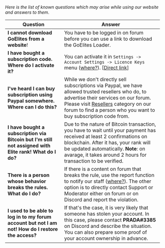 *Here is the list of known questions which may arise while using our website and answers to them*.

| Question | Answer |
|--|--|
| **I cannot download GoElites from a website**! | You have to be logged in on forum before you can use a link to download the GoElites Loader. |
| **I have bought a subscription code. Where do I activate it?** | You can activate it in ``Settings -> Account Settings -> Licence Keys`` menu ([where?](https://s.put.re/26ev89S.png)). [[Direct link](https://goelites.net/index.php?app=core&module=system&controller=settings&area=licencesystem)] |
| **I've heard I can buy subscription using Paypal somewhere. Where can I do this?** | While we don't directly sell subscriptions via Paypal, we have allowed trusted resellers who do, to advertise their services on our forum. Please visit [Resellers](https://goelites.net/index.php?/forum/68-resellers/) category on our forum to find a person who you want to buy subscription code from. |
| **I have bought a subscription via Bitcoin but I'm still not assigned with Elite rank! What do I do?** | Due to the nature of Bitcoin transaction, you have to wait until your payment has received at least 2 confirmations on blockchain. After it has, your rank will be updated automatically. **Note**: on avarage, it takes around 2 hours for transaction to be verified. |
| **There is a person whose behavior breaks the rules. What do I do?** | If there is a content on forum that breaks the rule, use the report function to notify our staff ([where?](https://s.put.re/umYNw4M.png)). The other option is to directly contact Support or Moderator either on forum or on Discord and report the violation.|
| **I used to be able to log in to my forum account but not I am not! How do I restore the access?** | If that's the case, it is very likely that someone has stolen your account. In this case, please contact **PRADA#3385** on Discord and describe the situation. You can also prepare some proof of your account ownership in advance. |

